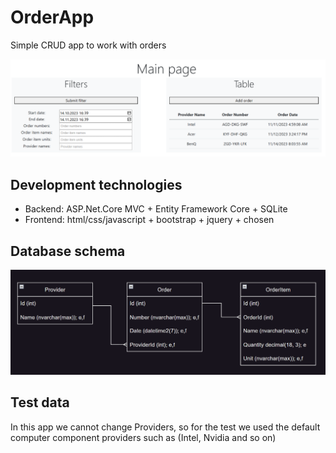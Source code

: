 # OrderApp
Simple CRUD app to work with orders

![mainPageExample](main%20page%20example.PNG)


## Development technologies
- Backend: ASP.Net.Core MVC + Entity Framework Core + SQLite
- Frontend: html/css/javascript + bootstrap + jquery + chosen

## Database schema
![dbschema](db%20schema.PNG)

## Test data
In this app we cannot change Providers, so for the test we used the default computer component providers such as (Intel, Nvidia and so on)
